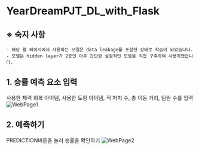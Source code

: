 # YearDreamPJT_DL_with_Flask
## ※ 숙지 사항
    - 해당 웹 페이지에서 사용하는 모델은 data leakage를 포함한 상태로 학습이 되었습니다.
    - 모델은 hidden layer가 2층인 아주 간단한 실험적인 모델을 직접 구축하여 사용하였습니다.

## 1. 승률 예측 요소 입력
사용한 체력 회복 아이템, 사용한 도핑 아이템, 적 처치 수, 총 이동 거리, 팀원 수를 입력
![WebPage1](https://user-images.githubusercontent.com/97375534/208236569-e98f36bc-feb3-46c2-a27c-804fbe35a19e.PNG)

## 2. 예측하기
PREDICTION버튼을 눌러 승률을 확인하기
![WebPage2](https://user-images.githubusercontent.com/97375534/208236573-2d5315b7-52fa-4109-aa52-8626f3fbcd8f.PNG)
